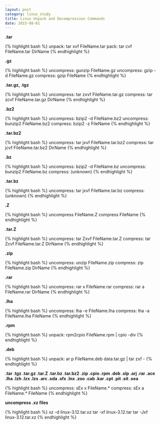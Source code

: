 ```yaml
---
layout: post
category: linux_study
title: Linux Unpack and Decompression Commands
date: 2015-08-01
---
```


**.tar**

{% highlight bash %}
unpack: tar xvf FileName.tar
pack: tar cvf FileName.tar DirName
{% endhighlight %}

**.gz**

{% highlight bash %}
uncompress: gunzip FileName.gz
uncompress: gzip -d FileName.gz
compress: gzip FileName
{% endhighlight %}

**.tar.gz, .tgz**

{% highlight bash %}
uncompress: tar zxvf FileName.tar.gz
compress: tar zcvf FileName.tar.gz DirName
{% endhighlight %}

**.bz2**

{% highlight bash %}
uncompress: bzip2 -d FileName.bz2
uncompress: bunzip2 FileName.bz2
compress: bzip2 -z FileName
{% endhighlight %}

**.tar.bz2**

{% highlight bash %}
uncompress: tar jxvf FileName.tar.bz2
compress: tar jcvf FileName.tar.bz2 DirName
{% endhighlight %}

**.bz**

{% highlight bash %}
uncompress: bzip2 -d FileName.bz
uncompress: bunzip2 FileName.bz
compress: (unknown)
{% endhighlight %}

**.tar.bz**

{% highlight bash %}
uncompress: tar jxvf FileName.tar.bz
compress: (unknown)
{% endhighlight %}

**.Z**

{% highlight bash %}
uncompress FileName.Z
compress FileName
{% endhighlight %}

**.tar.Z**

{% highlight bash %}
uncompress: tar Zxvf FileName.tar.Z
compress: tar Zcvf FileName.tar.Z DirName
{% endhighlight %}

**.zip**

{% highlight bash %}
uncompress: unzip FileName.zip
compress: zip FileName.zip DirName
{% endhighlight %}

**.rar**

{% highlight bash %}
uncompress: rar x FileName.rar
compress: rar a FileName.rar DirName
{% endhighlight %}

**.lha**

{% highlight bash %}
uncompress: lha -e FileName.lha
compress: lha -a FileName.lha FileName
{% endhighlight %}

**.rpm**

{% highlight bash %}
unpack: rpm2cpio FileName.rpm | cpio -div
{% endhighlight %}

**.deb**

{% highlight bash %}
unpack: ar p FileName.deb data.tar.gz | tar zxf -
{% endhighlight %}

**.tar .tgz .tar.gz .tar.Z .tar.bz .tar.bz2 .zip .cpio .rpm .deb .slp .arj .rar .ace .lha .lzh .lzx .lzs .arc .sda .sfx .lnx .zoo .cab .kar .cpt .pit .sit .sea**

{% highlight bash %}
uncompress: sEx x FileName.*
compress: sEx a FileName.* FileName
{% endhighlight %}

**uncompress .xz files**

{% highlight bash %}
xz -d linux-3.12.tar.xz
tar -xf linux-3.12.tar
tar -Jxf linux-3.12.tar.xz
{% endhighlight %}
